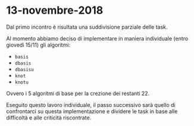 # 13-novembre-2018

Dal primo incontro è risultata una suddivisione parziale delle task.

Al momento abbiamo deciso di implementare in maniera individuale (entro giovedì 15/11) gli algoritmi:
 - `basis`
 - `dbasis`
 - `dbasisu`
 - `knot`
 - `knotu`

Ovvero i 5 algoritmi di base per la crezione dei restanti 22.

Eseguito questo lavoro individuale, il passo successivo sarà quello di confrontarci su questa implementazione
e dividere le task in base alle difficoltà e alle criticità riscontrate.
